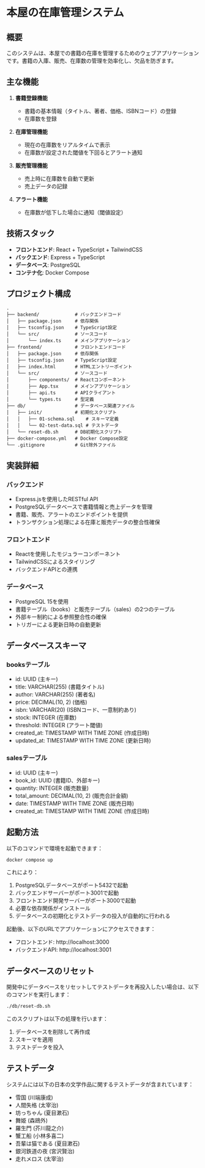 # 本屋の在庫管理システム

## 概要

このシステムは、本屋での書籍の在庫を管理するためのウェブアプリケーションです。書籍の入庫、販売、在庫数の管理を効率化し、欠品を防ぎます。

## 主な機能

1. **書籍登録機能**
   - 書籍の基本情報（タイトル、著者、価格、ISBNコード）の登録
   - 在庫数を登録

2. **在庫管理機能**
   - 現在の在庫数をリアルタイムで表示
   - 在庫数が設定された閾値を下回るとアラート通知

3. **販売管理機能**
   - 売上時に在庫数を自動で更新
   - 売上データの記録

4. **アラート機能**
   - 在庫数が低下した場合に通知（閾値設定）

## 技術スタック

- **フロントエンド**: React + TypeScript + TailwindCSS
- **バックエンド**: Express + TypeScript
- **データベース**: PostgreSQL
- **コンテナ化**: Docker Compose

## プロジェクト構成

```
.
├── backend/             # バックエンドコード
│   ├── package.json     # 依存関係
│   ├── tsconfig.json    # TypeScript設定
│   └── src/             # ソースコード
│       └── index.ts     # メインアプリケーション
├── frontend/            # フロントエンドコード
│   ├── package.json     # 依存関係
│   ├── tsconfig.json    # TypeScript設定
│   ├── index.html       # HTMLエントリーポイント
│   └── src/             # ソースコード
│       ├── components/  # Reactコンポーネント
│       ├── App.tsx      # メインアプリケーション
│       ├── api.ts       # APIクライアント
│       └── types.ts     # 型定義
├── db/                  # データベース関連ファイル
│   ├── init/            # 初期化スクリプト
│   │   ├── 01-schema.sql    # スキーマ定義
│   │   └── 02-test-data.sql # テストデータ
│   └── reset-db.sh      # DB初期化スクリプト
├── docker-compose.yml   # Docker Compose設定
└── .gitignore           # Git除外ファイル
```

## 実装詳細

### バックエンド

- Express.jsを使用したRESTful API
- PostgreSQLデータベースで書籍情報と売上データを管理
- 書籍、販売、アラートのエンドポイントを提供
- トランザクション処理による在庫と販売データの整合性確保

### フロントエンド

- Reactを使用したモジュラーコンポーネント
- TailwindCSSによるスタイリング
- バックエンドAPIとの連携

### データベース

- PostgreSQL 15を使用
- 書籍テーブル（books）と販売テーブル（sales）の2つのテーブル
- 外部キー制約による参照整合性の確保
- トリガーによる更新日時の自動更新

## データベーススキーマ

### booksテーブル
- id: UUID (主キー)
- title: VARCHAR(255) (書籍タイトル)
- author: VARCHAR(255) (著者名)
- price: DECIMAL(10, 2) (価格)
- isbn: VARCHAR(20) (ISBNコード、一意制約あり)
- stock: INTEGER (在庫数)
- threshold: INTEGER (アラート閾値)
- created_at: TIMESTAMP WITH TIME ZONE (作成日時)
- updated_at: TIMESTAMP WITH TIME ZONE (更新日時)

### salesテーブル
- id: UUID (主キー)
- book_id: UUID (書籍ID、外部キー)
- quantity: INTEGER (販売数量)
- total_amount: DECIMAL(10, 2) (販売合計金額)
- date: TIMESTAMP WITH TIME ZONE (販売日時)
- created_at: TIMESTAMP WITH TIME ZONE (作成日時)

## 起動方法

以下のコマンドで環境を起動できます：

```bash
docker compose up
```

これにより：
1. PostgreSQLデータベースがポート5432で起動
2. バックエンドサーバーがポート3001で起動
3. フロントエンド開発サーバーがポート3000で起動
4. 必要な依存関係がインストール
5. データベースの初期化とテストデータの投入が自動的に行われる

起動後、以下のURLでアプリケーションにアクセスできます：
- フロントエンド: http://localhost:3000
- バックエンドAPI: http://localhost:3001

## データベースのリセット

開発中にデータベースをリセットしてテストデータを再投入したい場合は、以下のコマンドを実行します：

```bash
./db/reset-db.sh
```

このスクリプトは以下の処理を行います：
1. データベースを削除して再作成
2. スキーマを適用
3. テストデータを投入

## テストデータ

システムには以下の日本の文学作品に関するテストデータが含まれています：

- 雪国 (川端康成)
- 人間失格 (太宰治)
- 坊っちゃん (夏目漱石)
- 舞姫 (森鴎外)
- 羅生門 (芥川龍之介)
- 蟹工船 (小林多喜二)
- 吾輩は猫である (夏目漱石)
- 銀河鉄道の夜 (宮沢賢治)
- 走れメロス (太宰治)